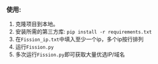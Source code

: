 ### 使用:

1. 克隆项目到本地。
2. 安装所需的第三方库: `pip install -r requirements.txt`
3. 在`Fission_ip.txt`中填入至少一个ip，多个ip按行排列
4. 运行`Fission.py`
5. 多次运行`Fission.py`即可获取大量优选IP/域名
